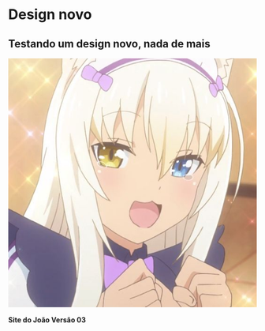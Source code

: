 # Design novo
## Testando um design novo, nada de mais

<img src="Images/coconut.jpg" alt="Anime girl Nekopara">

**Site do João Versão 03**
